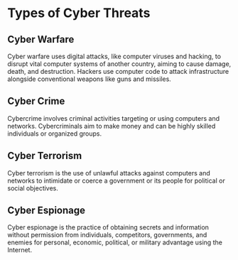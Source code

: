 # Types of Cyber Threats

## Cyber Warfare

Cyber warfare uses digital attacks, like computer viruses and hacking, to disrupt vital computer systems of another country, aiming to cause damage, death, and destruction. Hackers use computer code to attack infrastructure alongside conventional weapons like guns and missiles.

## Cyber Crime

Cybercrime involves criminal activities targeting or using computers and networks. Cybercriminals aim to make money and can be highly skilled individuals or organized groups. 

## Cyber Terrorism

Cyber terrorism is the use of unlawful attacks against computers and networks to intimidate or coerce a government or its people for political or social objectives.

## Cyber Espionage

Cyber espionage is the practice of obtaining secrets and information without permission from individuals, competitors, governments, and enemies for personal, economic, political, or military advantage using the Internet.